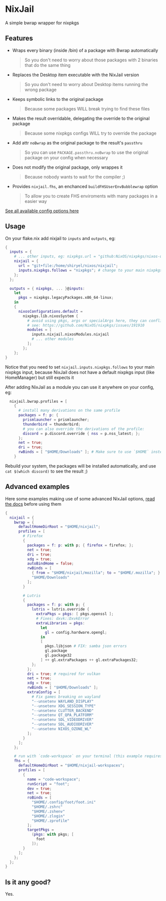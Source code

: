 # NixJail 
A simple bwrap wrapper for nixpkgs

## Features

- Wraps every binary (inside /bin) of a package with Bwrap automatically  
  > So you don't need to worry about those packages with 2 binaries that do the same thing
- Replaces the Desktop item executable with the NixJail version  
  > So you don't need to worry about Desktop items running the wrong package
- Keeps symbolic links to the original package  
  > Because some packages WILL break trying to find these files
- Makes the result overridable, delegating the override to the original package    
  > Because some nixpkgs configs WILL try to override the package
- Add attr `noBwrap` as the original package to the result's `passthru`  
  > So you can use `PACKAGE.passthru.noBwrap` to use the original package on your config when necessary
- Does not modify the original package, only wrappes it  
  > Because nobody wants to wait for the compiler ;)
- Provides `nixjail.fhs`, an enchanced `buildFHSUserEnvBubblewrap` option
  > To allow you to create FHS enviroments with many packages in a easier way

[See all available config options here](https://shiryel.github.io/nixjail)

## Usage

On your flake.nix add nixjail to `inputs` and `outputs`, eg:
```nix
{
  inputs = {
    # ... other inputs, eg: nixpkgs.url = "github:NixOS/nixpkgs/nixos-unstable";
    nixjail = {
      url = "git+file:/home/shiryel/nixos/nixjail";
      inputs.nixpkgs.follows = "nixpkgs"; # change to your main nixpkgs input name
    };
  };

  outputs = { nixpkgs, ... }@inputs:
    let
      pkgs = nixpkgs.legacyPackages.x86_64-linux;
    in
    {
      nixosConfigurations.default =
        nixpkgs.lib.nixosSystem {
          # avoid using pkgs, args or specialArgs here, they can conflict with nixpkgs.(...) inside modules
          # see: https://github.com/NixOS/nixpkgs/issues/191910
          modules = [
            inputs.nixjail.nixosModules.nixjail
            # ... other modules
          ];
        };
    };
}
```
Notice that you need to set `nixjail.inputs.nixpkgs.follows` to your main nixpkgs input, because NixJail does not have a default nixpkgs input (like HomeManager) but still expects it

After adding NixJail as a module you can use it anywhere on your config, eg:
```nix
  nixjail.bwrap.profiles = [
    {
      # install many derivations on the same profile
      packages = f: p: {
        prismlauncher = prismlauncher;
        thunderbird = thunderbird;
        # you can also override the derivations of the profile:
        discord = p.discord.override { nss = p.nss_latest; };
      };
      net = true;
      dri = true;
      rwBinds = [ "$HOME/Downloads" ]; # Make sure to use `$HOME` instead of `~`
    }
```
Rebuild your system, the packages will be installed automatically, and use `cat $(which discord)` to see the result ;)

## Advanced examples

Here some examples making use of some advanced NixJail options, [read the docs](https://shiryel.github.io/nixjail) before using them

```nix
{
  nixjail = {
    bwrap = {
      defaultHomeDirRoot = "$HOME/nixjail";
      profiles = [
        # Firefox
        {
          packages = f: p: with p; { firefox = firefox; };
          net = true;
          dri = true;
          xdg = true;
          autoBindHome = false;
          rwBinds = [
            { from = "$HOME/nixjail/mozilla"; to = "$HOME/.mozilla"; }
            "$HOME/Downloads"
          ];
        }

        # Lutris
        {
          packages = f: p: with p; {
            lutris = lutris.override {
              extraPkgs = pkgs: [ pkgs.openssl ];
              # Fixes: dxvk::DxvkError
              extraLibraries = pkgs:
                let
                  gl = config.hardware.opengl;
                in
                [
                  pkgs.libjson # FIX: samba json errors
                  gl.package
                  gl.package32
                ] ++ gl.extraPackages ++ gl.extraPackages32;
            };
          };
          dri = true; # required for vulkan
          net = true;
          xdg = true;
          rwBinds = [ "$HOME/Downloads" ];
          extraConfig = [
            # Fix games breaking on wayland
            "--unsetenv WAYLAND_DISPLAY"
            "--unsetenv XDG_SESSION_TYPE"
            "--unsetenv CLUTTER_BACKEND"
            "--unsetenv QT_QPA_PLATFORM"
            "--unsetenv SDL_VIDEODRIVER"
            "--unsetenv SDL_AUDIODRIVER"
            "--unsetenv NIXOS_OZONE_WL"
          ];
        }
      ];
    };

    # run with `code-workspace` on your terminal (this example requires zsh and wayland)
    fhs = {
      defaultHomeDirRoot = "$HOME/nixjail-workspaces";
      profiles = [
        {
          name = "code-workspace";
          runScript = "foot";
          dev = true;
          net = true;
          roBinds = [
            "$HOME/.config/foot/foot.ini"
            "$HOME/.zshrc"
            "$HOME/.zshenv"
            "$HOME/.zlogin"
            "$HOME/.zprofile"
          ];
          targetPkgs =
            (pkgs: with pkgs; [
              foot
            ]);
        }
      ];
    };
  };
}
```

## Is it any good?
Yes.
